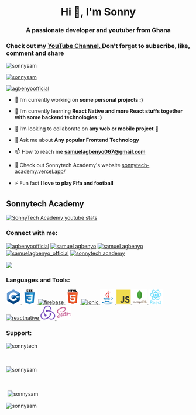 <h1 align="center">Hi 👋, I'm Sonny</h1>
<h3 align="center">A passionate developer and youtuber from Ghana</h3>
<h3>Check out my <a href="https://www.youtube.com/c/SonnyTechAcademy">YouTube Channel. </a> Don't forget to subscribe, like, comment and share </h3>

<p align="left"> <img src="https://komarev.com/ghpvc/?username=sonnysam&label=Profile%20views&color=0e75b6&style=flat" alt="sonnysam" /> </p>

<p align="left"> <a href="https://github.com/ryo-ma/github-profile-trophy"><img src="https://github-profile-trophy.vercel.app/?username=sonnysam" alt="sonnysam" /></a> </p>

<p align="left"> <a href="https://twitter.com/agbenyoofficial" target="blank"><img src="https://img.shields.io/twitter/follow/agbenyoofficial?logo=twitter&style=for-the-badge" alt="agbenyoofficial" /></a> </p>


- 🔭 I’m currently working on **some personal projects :)**

- 🌱 I’m currently learning **React Native and more React stuffs together with some backend technologies :)**

- 👯 I’m looking to collaborate on **any web or mobile project** 🤝

- 💬 Ask me about **Any popular Frontend Technology**

- 📫 How to reach me **samuelagbenyo067@gmail.com**

- 📄  Check out Sonnytech Academy's website  [sonnytech-academy.vercel.app/](sonnytech-academy.vercel.app/)

- ⚡ Fun fact **I love to play Fifa and football**

## Sonnytech Academy

[![SonnyTech Academy youtube stats](https://youtube-stats-card.vercel.app/api?channelid=UCcAqua_sII1V9W6bbhxjb6A&theme=dark)]([https://www.youtube.com/channel/UCzU6QYLkI7WJi-KGMJcevGw](https://www.youtube.com/channel/UCcAqua_sII1V9W6bbhxjb6A))

<h3 align="left">Connect with me:</h3>
<p align="left">
<a href="https://twitter.com/agbenyoofficial" target="blank"><img align="center" src="https://raw.githubusercontent.com/rahuldkjain/github-profile-readme-generator/master/src/images/icons/Social/twitter.svg" alt="agbenyoofficial" height="30" width="40" /></a>
<a href="https://linkedin.com/in/samuel agbenyo" target="blank"><img align="center" src="https://raw.githubusercontent.com/rahuldkjain/github-profile-readme-generator/master/src/images/icons/Social/linked-in-alt.svg" alt="samuel agbenyo" height="30" width="40" /></a>
<a href="https://fb.com/samuel agbenyo" target="blank"><img align="center" src="https://raw.githubusercontent.com/rahuldkjain/github-profile-readme-generator/master/src/images/icons/Social/facebook.svg" alt="samuel agbenyo" height="30" width="40" /></a>
<a href="https://instagram.com/samuelagbenyo_official" target="blank"><img align="center" src="https://raw.githubusercontent.com/rahuldkjain/github-profile-readme-generator/master/src/images/icons/Social/instagram.svg" alt="samuelagbenyo_official" height="30" width="40" /></a>
<a href="https://www.youtube.com/c/sonnytech academy" target="blank"><img align="center" src="https://raw.githubusercontent.com/rahuldkjain/github-profile-readme-generator/master/src/images/icons/Social/youtube.svg" alt="sonnytech academy" height="30" width="40" /></a>
</p>
 <a href=""><img src="https://ouch-cdn2.icons8.com/791yY8EXSOxMZ83e85bFF4MrQSXcKSsdahFLiG2YW7o/rs:fit:256:689/czM6Ly9pY29uczgu/b3VjaC1wcm9kLmFz/c2V0cy9wbmcvOTg1/LzdiZjc4NThjLWY2/MzItNGRlMC05MGU3/LWI3Zjc0YWU4Zjcz/Mi5wbmc.png" align="center" height="300px"><a/>

<h3 align="left">Languages and Tools:</h3>
<p align="left"> <a href="https://www.w3schools.com/cpp/" target="_blank" rel="noreferrer"> <img src="https://raw.githubusercontent.com/devicons/devicon/master/icons/cplusplus/cplusplus-original.svg" alt="cplusplus" width="40" height="40"/> </a> <a href="https://www.w3schools.com/css/" target="_blank" rel="noreferrer"> <img src="https://raw.githubusercontent.com/devicons/devicon/master/icons/css3/css3-original-wordmark.svg" alt="css3" width="40" height="40"/> </a> <a href="https://firebase.google.com/" target="_blank" rel="noreferrer"> <img src="https://www.vectorlogo.zone/logos/firebase/firebase-icon.svg" alt="firebase" width="40" height="40"/> </a> <a href="https://www.w3.org/html/" target="_blank" rel="noreferrer"> <img src="https://raw.githubusercontent.com/devicons/devicon/master/icons/html5/html5-original-wordmark.svg" alt="html5" width="40" height="40"/> </a> <a href="https://ionicframework.com" target="_blank" rel="noreferrer"> <img src="https://upload.wikimedia.org/wikipedia/commons/d/d1/Ionic_Logo.svg" alt="ionic" width="40" height="40"/> </a> <a href="https://www.java.com" target="_blank" rel="noreferrer"> <img src="https://raw.githubusercontent.com/devicons/devicon/master/icons/java/java-original.svg" alt="java" width="40" height="40"/> </a> <a href="https://developer.mozilla.org/en-US/docs/Web/JavaScript" target="_blank" rel="noreferrer"> <img src="https://raw.githubusercontent.com/devicons/devicon/master/icons/javascript/javascript-original.svg" alt="javascript" width="40" height="40"/> </a> <a href="https://www.mongodb.com/" target="_blank" rel="noreferrer"> <img src="https://raw.githubusercontent.com/devicons/devicon/master/icons/mongodb/mongodb-original-wordmark.svg" alt="mongodb" width="40" height="40"/> </a> <a href="https://reactjs.org/" target="_blank" rel="noreferrer"> <img src="https://raw.githubusercontent.com/devicons/devicon/master/icons/react/react-original-wordmark.svg" alt="react" width="40" height="40"/> </a> <a href="https://reactnative.dev/" target="_blank" rel="noreferrer"> <img src="https://reactnative.dev/img/header_logo.svg" alt="reactnative" width="40" height="40"/> </a> <a href="https://redux.js.org" target="_blank" rel="noreferrer"> <img src="https://raw.githubusercontent.com/devicons/devicon/master/icons/redux/redux-original.svg" alt="redux" width="40" height="40"/> </a> <a href="https://sass-lang.com" target="_blank" rel="noreferrer"> <img src="https://raw.githubusercontent.com/devicons/devicon/master/icons/sass/sass-original.svg" alt="sass" width="40" height="40"/> </a> </p>

<h3 align="left">Support:</h3>
<p><a href="https://www.buymeacoffee.com/sonnytech"> <img align="left" src="https://cdn.buymeacoffee.com/buttons/v2/default-yellow.png" height="50" width="210" alt="sonnytech" /></a></p>
  <br>
  <br>
  &nbsp;
  &nbsp;
  &nbsp;

<p><img align="left" src="https://github-readme-stats.vercel.app/api/top-langs?username=sonnysam&show_icons=true&locale=en&layout=compact" alt="sonnysam" /></p>
  <br>
  <br>
  &nbsp;
  &nbsp;
  &nbsp;

<p>&nbsp;<img align="center" src="https://github-readme-stats.vercel.app/api?username=sonnysam&show_icons=true&locale=en" alt="sonnysam" /></p>
 

<p><img align="center" src="https://github-readme-streak-stats.herokuapp.com/?user=sonnysam&" alt="sonnysam" /></p>
